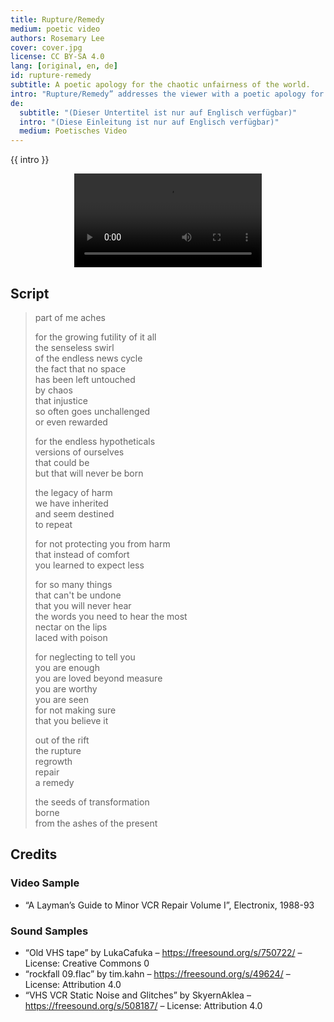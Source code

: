 ```yaml
---
title: Rupture/Remedy
medium: poetic video
authors: Rosemary Lee
cover: cover.jpg
license: CC BY-SA 4.0
lang: [original, en, de]
id: rupture-remedy
subtitle: A poetic apology for the chaotic unfairness of the world.
intro: "Rupture/Remedy” addresses the viewer with a poetic apology for the chaotic unfairness of the world. Exploring the healing power of giving ourselves the time, space, and license to appreciate how difficult it can be to face the reality we exist within, the work seeks to bear witness to a growing sense of collective distress, irresolution, and futility. Working with appropriated video material, this piece considers how we might rethink our stance towards damage and repair. It presents a playfully utopian vision for the world, looking at how we can find hope, care, and beauty within the chaos."
de:
  subtitle: "(Dieser Untertitel ist nur auf Englisch verfügbar)"
  intro: "(Diese Einleitung ist nur auf Englisch verfügbar)"
  medium: Poetisches Video
---
```


{{ intro }}

<center><video src="/{{ id }}/Lee, Rupture, Remedy.mp4" controls></video></center>

## Script

> part of me aches  
>
> for the growing futility of it all  
> the senseless swirl  
> of the endless news cycle  
> the fact that no space  
> has been left untouched  
> by chaos  
> that injustice  
> so often goes unchallenged  
> or even rewarded  
>
> for the endless hypotheticals  
> versions of ourselves  
> that could be  
> but that will never be born  
>
> the legacy of harm  
> we have inherited  
> and seem destined  
> to repeat  
>
> for not protecting you from harm  
> that instead of comfort  
> you learned to expect less  
>
> for so many things  
> that can't be undone  
> that you will never hear  
> the words you need to hear the most  
> nectar on the lips  
> laced with poison  
>
> for neglecting to tell you  
> you are enough  
> you are loved beyond measure  
> you are worthy  
> you are seen  
> for not making sure  
> that you believe it  
>
> out of the rift  
> the rupture  
> regrowth  
> repair  
> a remedy  
>
> the seeds of transformation  
> borne  
> from the ashes of the present  

## Credits

### Video Sample

- “A Layman’s Guide to Minor VCR Repair Volume I”, Electronix, 1988-93

### Sound Samples

- “Old VHS tape” by LukaCafuka – https://freesound.org/s/750722/ – License: Creative Commons 0
- “rockfall 09.flac” by tim.kahn – https://freesound.org/s/49624/ – License: Attribution 4.0
- “VHS VCR Static Noise and Glitches” by SkyernAklea – https://freesound.org/s/508187/ – License: Attribution 4.0
